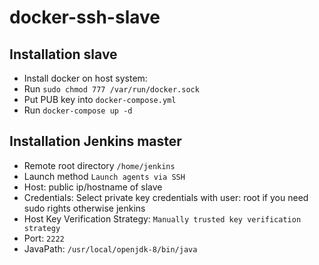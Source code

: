 # docker-ssh-slave

## Installation slave
- Install docker on host system:
- Run `sudo chmod 777 /var/run/docker.sock`
- Put PUB key into `docker-compose.yml`
- Run `docker-compose up -d`

## Installation Jenkins master
- Remote root directory `/home/jenkins`
- Launch method `Launch agents via SSH`
- Host: public ip/hostname of slave
- Credentials: Select private key credentials with user: root if you need sudo rights otherwise jenkins
- Host Key Verification Strategy: `Manually trusted key verification strategy`
- Port: `2222`
- JavaPath: `/usr/local/openjdk-8/bin/java`